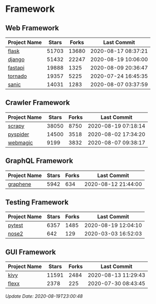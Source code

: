 # Framework

## Web Framework

| Project Name | Stars | Forks | Last Commit |
| ------------ | ----- | ----- | ----------- |
| [flask](https://github.com/pallets/flask) | 51703 | 13680 | 2020-08-17 08:37:21 |
| [django](https://github.com/django/django) | 51432 | 22247 | 2020-08-19 10:06:00 |
| [fastapi](https://github.com/tiangolo/fastapi) | 19888 | 1325 | 2020-08-09 20:36:47 |
| [tornado](https://github.com/tornadoweb/tornado) | 19357 | 5225 | 2020-07-24 16:45:35 |
| [sanic](https://github.com/huge-success/sanic) | 14031 | 1283 | 2020-08-07 03:37:59 |

## Crawler Framework

| Project Name | Stars | Forks | Last Commit |
| ------------ | ----- | ----- | ----------- |
| [scrapy](https://github.com/scrapy/scrapy) | 38050 | 8750 | 2020-08-19 07:18:14 |
| [pyspider](https://github.com/binux/pyspider) | 14500 | 3518 | 2020-08-02 17:34:20 |
| [webmagic](https://github.com/code4craft/webmagic) | 9199 | 3832 | 2020-08-07 09:38:17 |

## GraphQL Framework

| Project Name | Stars | Forks | Last Commit |
| ------------ | ----- | ----- | ----------- |
| [graphene](https://github.com/graphql-python/graphene) | 5942 | 634 | 2020-08-12 21:44:00 |

## Testing Framework

| Project Name | Stars | Forks | Last Commit |
| ------------ | ----- | ----- | ----------- |
| [pytest](https://github.com/pytest-dev/pytest) | 6357 | 1485 | 2020-08-19 12:04:10 |
| [nose2](https://github.com/nose-devs/nose2) | 642 | 129 | 2020-03-03 16:52:03 |

## GUI Framework

| Project Name | Stars | Forks | Last Commit |
| ------------ | ----- | ----- | ----------- |
| [kivy](https://github.com/kivy/kivy) | 11591 | 2484 | 2020-08-13 11:29:43 |
| [flexx](https://github.com/flexxui/flexx) | 2378 | 225 | 2020-07-30 08:43:45 |

*Update Date: 2020-08-19T23:00:48*